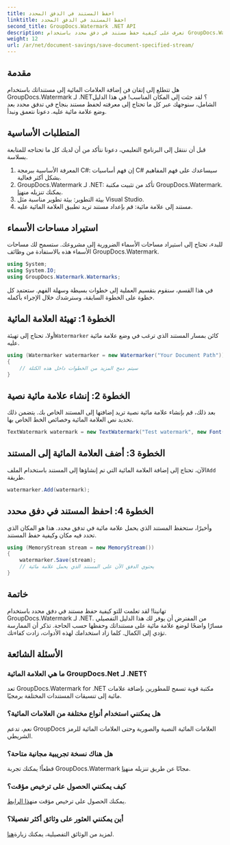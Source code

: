 ```yaml
---
title: احفظ المستند في الدفق المحدد
linktitle: احفظ المستند في الدفق المحدد
second_title: GroupDocs.Watermark .NET API
description: تعرف على كيفية حفظ مستند في دفق محدد باستخدام GroupDocs.Watermark لـ .NET باستخدام هذا الدليل التفصيلي خطوة بخطوة. مثالية للمطورين من جميع المستويات.
weight: 12
url: /ar/net/document-savings/save-document-specified-stream/
---
```

## مقدمة
هل تتطلع إلى إتقان فن إضافة العلامات المائية إلى مستنداتك باستخدام GroupDocs.Watermark لـ .NET؟ لقد جئت إلى المكان المناسب! في هذا الدليل الشامل، سنوجهك عبر كل ما تحتاج إلى معرفته لحفظ مستند بنجاح في تدفق محدد بعد وضع علامة مائية عليه. دعونا نتعمق ونبدأ.
## المتطلبات الأساسية
قبل أن ننتقل إلى البرنامج التعليمي، دعونا نتأكد من أن لديك كل ما تحتاجه للمتابعة بسلاسة.
1. المعرفة الأساسية ببرمجة C#: إن فهم أساسيات C# سيساعدك على فهم المفاهيم بشكل أكثر فعالية.
2.  GroupDocs.Watermark لـ .NET: تأكد من تثبيت مكتبة GroupDocs.Watermark. يمكنك تنزيله من[هنا](https://releases.groupdocs.com/Watermark/net/).
3. بيئة التطوير: بيئة تطوير مناسبة مثل Visual Studio.
4. مستند إلى علامة مائية: قم بإعداد مستند تريد تطبيق العلامة المائية عليه.
## استيراد مساحات الأسماء
للبدء، تحتاج إلى استيراد مساحات الأسماء الضرورية إلى مشروعك. ستسمح لك مساحات الأسماء هذه بالاستفادة من وظائف GroupDocs.Watermark.
```csharp
using System;
using System.IO;
using GroupDocs.Watermark.Watermarks;
```
في هذا القسم، سنقوم بتقسيم العملية إلى خطوات بسيطة وسهلة الفهم. ستعتمد كل خطوة على الخطوة السابقة، وسترشدك خلال الإجراء بأكمله.
## الخطوة 1: تهيئة العلامة المائية
 أولا، تحتاج إلى تهيئة`Watermarker` كائن بمسار المستند الذي ترغب في وضع علامة مائية عليه.
```csharp
using (Watermarker watermarker = new Watermarker("Your Document Path"))
{
    // سيتم دمج المزيد من الخطوات داخل هذه الكتلة
}
```
## الخطوة 2: إنشاء علامة مائية نصية
بعد ذلك، قم بإنشاء علامة مائية نصية تريد إضافتها إلى المستند الخاص بك. يتضمن ذلك تحديد نص العلامة المائية وخصائص الخط الخاص بها.
```csharp
TextWatermark watermark = new TextWatermark("Test watermark", new Font("Arial", 12));
```
## الخطوة 3: أضف العلامة المائية إلى المستند
 الآن، تحتاج إلى إضافة العلامة المائية التي تم إنشاؤها إلى المستند باستخدام الملف`Add` طريقة.
```csharp
watermarker.Add(watermark);
```
## الخطوة 4: احفظ المستند في دفق محدد
وأخيرًا، ستحفظ المستند الذي يحمل علامة مائية في تدفق محدد. هذا هو المكان الذي تحدد فيه مكان وكيفية حفظ المستند.
```csharp
using (MemoryStream stream = new MemoryStream())
{
    watermarker.Save(stream);
    // يحتوي الدفق الآن على المستند الذي يحمل علامة مائية
}
```
## خاتمة
تهانينا! لقد تعلمت للتو كيفية حفظ مستند في دفق محدد باستخدام GroupDocs.Watermark لـ .NET. من المفترض أن يوفر لك هذا الدليل التفصيلي مسارًا واضحًا لوضع علامة مائية على مستنداتك وحفظها حسب الحاجة. تذكر أن الممارسة تؤدي إلى الكمال. كلما زاد استخدامك لهذه الأدوات، زادت كفاءتك.
## الأسئلة الشائعة
### ما هي العلامة المائية GroupDocs.Net لـ .NET؟
تعد GroupDocs.Watermark for .NET مكتبة قوية تسمح للمطورين بإضافة علامات مائية إلى تنسيقات المستندات المختلفة برمجيًا.
### هل يمكنني استخدام أنواع مختلفة من العلامات المائية؟
نعم، تدعم GroupDocs العلامات المائية النصية والصورية وحتى العلامات المائية للرمز الشريطي.
### هل هناك نسخة تجريبية مجانية متاحة؟
 قطعاً! يمكنك تجربة GroupDocs.Watermark مجانًا عن طريق تنزيله من[هنا](https://releases.groupdocs.com/).
### كيف يمكنني الحصول على ترخيص مؤقت؟
 يمكنك الحصول على ترخيص مؤقت من[هذا الرابط](https://purchase.groupdocs.com/temporary-license/).
### أين يمكنني العثور على وثائق أكثر تفصيلا؟
 لمزيد من الوثائق التفصيلية، يمكنك زيارة[هنا](https://tutorials.groupdocs.com/Watermark/net/).